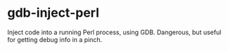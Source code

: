 # gdb-inject-perl
Inject code into a running Perl process, using GDB. Dangerous, but useful for getting debug info in a pinch.
